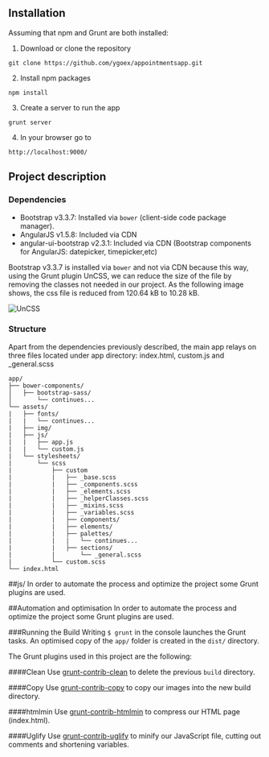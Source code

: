 ## Installation

Assuming that npm and Grunt are both installed:

1. Download or clone the repository

  ```
  git clone https://github.com/ygoex/appointmentsapp.git
  ```

2. Install npm packages

  ```
  npm install
  ```
3. Create a server to run the app

  ```
  grunt server
  ```
4. In your browser go to 

  ```
  http://localhost:9000/
  ```

## Project description

### Dependencies 
* Bootstrap v3.3.7: Installed via `bower` (client-side code package manager).
* AngularJS v1.5.8: Included via CDN
* angular-ui-bootstrap v2.3.1: Included via CDN (Bootstrap components for AngularJS: datepicker, timepicker,etc)

Bootstrap v3.3.7 is installed via `bower` and not via CDN because this way, using the Grunt plugin UnCSS, we can reduce the size of the file by removing the classes not needed in our project. As the following image shows, the css file is reduced from 120.64 kB to 10.28 kB.

![UnCSS](https://raw.githubusercontent.com/ygoex/appointmentsapp/98b848c184b090965512f4399ee01f97f0ba9039/app/assets/img/UnCSS.png)

### Structure
Apart from the dependencies previously described, the main app relays on three files located under app directory: index.html, custom.js and _general.scss

```
app/
├── bower-components/
│   ├── bootstrap-sass/
│       └── continues...
└── assets/
|   ├── fonts/
|   |   └── continues...
|   ├── img/
|   ├── js/
|   |   ├── app.js
|   |   └── custom.js
|   └── stylesheets/
|       └── scss
|           ├── custom
|           |   ├── _base.scss
|           |   ├── _components.scss
|           |   ├── _elements.scss
|           |   ├── _helperClasses.scss
|           |   ├── _mixins.scss
|           |   ├── _variables.scss
|           |   ├── components/
|           |   ├── elements/
|           |   ├── palettes/
|           |   |   └── continues...
|           |   ├── sections/
|           |       └── _general.scss
|           └── custom.scss
└── index.html
```

##js/
In order to automate the process and optimize the project some Grunt plugins are used. 

##Automation and optimisation
In order to automate the process and optimize the project some Grunt plugins are used. 

###Running the Build
Writing `$ grunt` in the console launches the Grunt tasks. An optimised copy of the `app/` folder is created in the `dist/` directory. 

The Grunt plugins used in this project are the following:

####Clean
Use [grunt-contrib-clean](https://github.com/gruntjs/grunt-contrib-clean) to delete the previous `build` directory.

####Copy
Use [grunt-contrib-copy](https://github.com/gruntjs/grunt-contrib-copy) to copy our images into the new build directory. 

####htmlmin
Use [grunt-contrib-htmlmin](https://github.com/gruntjs/grunt-contrib-htmlmin) to compress our HTML page (index.html). 

####Uglify
Use [grunt-contrib-uglify](https://github.com/gruntjs/grunt-contrib-uglify) to minify our JavaScript file, cutting out comments and shortening variables. 

